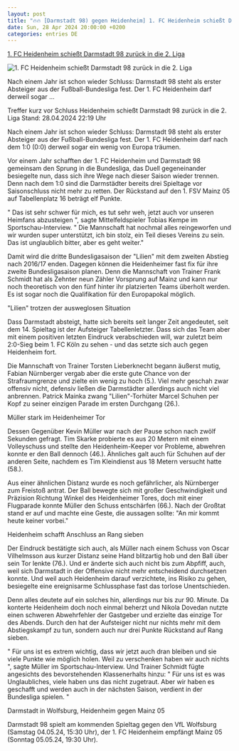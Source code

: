 ```yaml
---
layout: post
title: "🔥🔥 [Darmstadt 98) gegen Heidenheim] 1. FC Heidenheim schießt Darmstadt 98 zurück in die 2. Liga"
date: Sun, 28 Apr 2024 20:00:00 +0200
categories: entries DE
---
```

[1. FC Heidenheim schießt Darmstadt 98 zurück in die 2. Liga](https://www.sportschau.de/fussball/bundesliga/heidenheim-schiesst-darmstadt-98-zurueck-in-die-2-liga,bundesliga-spielbericht-darmstadt-98-1-fc-heidenheim-1846-100.html)

![1. FC Heidenheim schießt Darmstadt 98 zurück in die 2. Liga](https://images.sportschau.de/image/8552f0fa-c4d0-4d15-8dec-112a83f2d653/AAABjyY5MlE/AAABjwnlFvA/16x9-1280/fussball-bundesliga-darmstadt-110.jpg)

Nach einem Jahr ist schon wieder Schluss: Darmstadt 98 steht als erster Absteiger aus der Fußball-Bundesliga fest. Der 1. FC Heidenheim darf derweil sogar ...

Treffer kurz vor Schluss Heidenheim schießt Darmstadt 98 zurück in die 2. Liga Stand: 28.04.2024 22:19 Uhr

Nach einem Jahr ist schon wieder Schluss: Darmstadt 98 steht als erster Absteiger aus der Fußball-Bundesliga fest. Der 1. FC Heidenheim darf nach dem 1:0 (0:0) derweil sogar ein wenig von Europa träumen.

Vor einem Jahr schafften der 1. FC Heidenheim und Darmstadt 98 gemeinsam den Sprung in die Bundesliga, das Duell gegeneinander besiegelte nun, dass sich ihre Wege nach dieser Saison wieder trennen. Denn nach dem 1:0 sind die Darmstädter bereits drei Spieltage vor Saisonschluss nicht mehr zu retten. Der Rückstand auf den 1. FSV Mainz 05 auf Tabellenplatz 16 beträgt elf Punkte.

" Das ist sehr schwer für mich, es tut sehr weh, jetzt auch vor unseren Heimfans abzusteigen ", sagte Mittelfeldspieler Tobias Kempe im Sportschau-Interview. " Die Mannschaft hat nochmal alles reingeworfen und wir wurden super unterstützt, ich bin stolz, ein Teil dieses Vereins zu sein. Das ist unglaublich bitter, aber es geht weiter."

Damit wird die dritte Bundesligasaison der "Lilien" mit dem zweiten Abstieg nach 2016/17 enden. Dagegen können die Heidenheimer fast fix für ihre zweite Bundesligasaison planen. Denn die Mannschaft von Trainer Frank Schmidt hat als Zehnter neun Zähler Vorsprung auf Mainz und kann nur noch theoretisch von den fünf hinter ihr platzierten Teams überholt werden. Es ist sogar noch die Qualifikation für den Europapokal möglich.

"Lilien" trotzen der ausweglosen Situation

Dass Darmstadt absteigt, hatte sich bereits seit langer Zeit angedeutet, seit dem 14. Spieltag ist der Aufsteiger Tabellenletzter. Dass sich das Team aber mit einem positiven letzten Eindruck verabschieden will, war zuletzt beim 2:0-Sieg beim 1. FC Köln zu sehen - und das setzte sich auch gegen Heidenheim fort.

Die Mannschaft von Trainer Torsten Lieberknecht begann äußerst mutig, Fabian Nürnberger vergab aber die erste gute Chance von der Strafraumgrenze und zielte ein wenig zu hoch (5.). Viel mehr geschah zwar offensiv nicht, defensiv ließen die Darmstädter allerdings auch nicht viel anbrennen. Patrick Mainka zwang "Lilien"-Torhüter Marcel Schuhen per Kopf zu seiner einzigen Parade im ersten Durchgang (26.).

Müller stark im Heidenheimer Tor

Dessen Gegenüber Kevin Müller war nach der Pause schon nach zwölf Sekunden gefragt. Tim Skarke probierte es aus 20 Metern mit einem Volleyschuss und stellte den Heidenheim-Keeper vor Probleme, abwehren konnte er den Ball dennoch (46.). Ähnliches galt auch für Schuhen auf der anderen Seite, nachdem es Tim Kleindienst aus 18 Metern versucht hatte (58.).

Aus einer ähnlichen Distanz wurde es noch gefährlicher, als Nürnberger zum Freistoß antrat. Der Ball bewegte sich mit großer Geschwindigkeit und Präzision Richtung Winkel des Heidenheimer Tores, doch mit einer Flugparade konnte Müller den Schuss entschärfen (66.). Nach der Großtat stand er auf und machte eine Geste, die aussagen sollte: "An mir kommt heute keiner vorbei."

Heidenheim schafft Anschluss an Rang sieben

Der Eindruck bestätigte sich auch, als Müller nach einem Schuss von Oscar Vilhelmsson aus kurzer Distanz seine Hand blitzartig hob und den Ball über sein Tor lenkte (76.). Und er änderte sich auch nicht bis zum Abpfiff, auch, weil sich Darmstadt in der Offensive nicht mehr entscheidend durchsetzen konnte. Und weil auch Heidenheim darauf verzichtete, ins Risiko zu gehen, besiegelte eine ereignisarme Schlussphase fast das torlose Unentschieden.

Denn alles deutete auf ein solches hin, allerdings nur bis zur 90. Minute. Da konterte Heidenheim doch noch einmal beherzt und Nikola Dovedan nutzte einen schweren Abwehrfehler der Gastgeber und erzielte das einzige Tor des Abends. Durch den hat der Aufsteiger nicht nur nichts mehr mit dem Abstiegskampf zu tun, sondern auch nur drei Punkte Rückstand auf Rang sieben.

" Für uns ist es extrem wichtig, dass wir jetzt auch dran bleiben und sie viele Punkte wie möglich holen. Weil zu verschenken haben wir auch nichts ", sagte Müller im Sportschau-Interview. Und Trainer Schmidt fügte angesichts des bevorstehenden Klassenerhalts hinzu: " Für uns ist es was Unglaubliches, viele haben uns das nicht zugetraut. Aber wir haben es geschafft und werden auch in der nächsten Saison, verdient in der Bundesliga spielen. "

Darmstadt in Wolfsburg, Heidenheim gegen Mainz 05

Darmstadt 98 spielt am kommenden Spieltag gegen den VfL Wolfsburg (Samstag 04.05.24, 15:30 Uhr), der 1. FC Heidenheim empfängt Mainz 05 (Sonntag 05.05.24, 19:30 Uhr).


